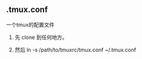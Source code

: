 .tmux.conf
-----------

一个tmux的配置文件

1.  先 clone 到任何地方。

2.  然后 ln -s /path/to/tmuxrc/tmux.conf ~/.tmux.conf
